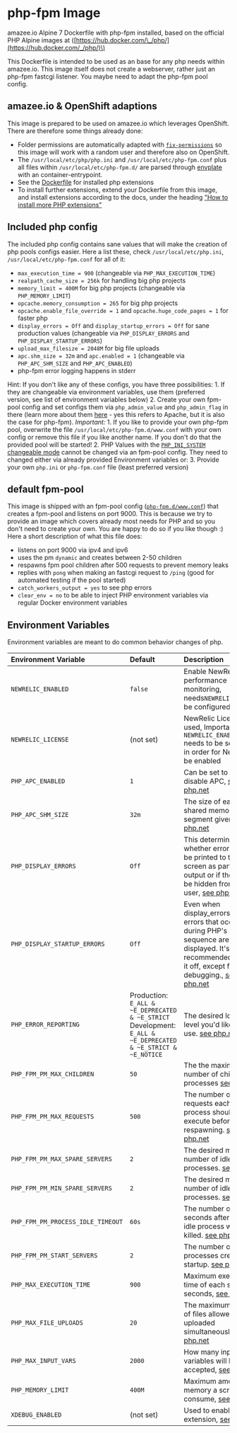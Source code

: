 # php-fpm Image

amazee.io Alpine 7 Dockerfile with php-fpm installed, based on the official PHP Alpine images at \([https://hub.docker.com/\_/php/](https://hub.docker.com/_/php/)\)

This Dockerfile is intended to be used as an base for any php needs within amazee.io. This image itself does not create a webserver, rather just an php-fpm fastcgi listener. You maybe need to adapt the php-fpm pool config.

## amazee.io & OpenShift adaptions

This image is prepared to be used on amazee.io which leverages OpenShift. There are therefore some things already done:

* Folder permissions are automatically adapted with [`fix-permissions`](https://github.com/sclorg/s2i-base-container/blob/master/core/root/usr/bin/fix-permissions) so this image will work with a random user and therefore also on OpenShift.
* The `/usr/local/etc/php/php.ini` and `/usr/local/etc/php-fpm.conf` plus all files within `/usr/local/etc/php-fpm.d/` are parsed through [envplate](https://github.com/kreuzwerker/envplate) with an container-entrypoint.
* See the [Dockerfile](https://github.com/amazeeio/lagoon/blob/master/images/php/fpm/Dockerfile) for installed php extensions
* To install further extensions, extend your Dockerfile from this image, and install extensions according to the docs, under the heading ["How to install more PHP extensions"](https://github.com/docker-library/docs/blob/master/php/README.md#how-to-install-more-php-extensions)

## Included php config

The included php config contains sane values that will make the creation of php pools configs easier. Here a list these, check `/usr/local/etc/php.ini`, `/usr/local/etc/php-fpm.conf` for all of it:

* `max_execution_time = 900` \(changeable via `PHP_MAX_EXECUTION_TIME`\)
* `realpath_cache_size = 256k` for handling big php projects
* `memory_limit = 400M` for big php projects \(changeable via `PHP_MEMORY_LIMIT`\)
* `opcache.memory_consumption = 265` for big php projects
* `opcache.enable_file_override = 1` and `opcache.huge_code_pages = 1` for faster php
* `display_errors = Off` and `display_startup_errors = Off` for sane production values \(changeable via `PHP_DISPLAY_ERRORS` and `PHP_DISPLAY_STARTUP_ERRORS`\)
* `upload_max_filesize = 2048M` for big file uploads
* `apc.shm_size = 32m` and `apc.enabled = 1` \(changeable via `PHP_APC_SHM_SIZE` and `PHP_APC_ENABLED`\)
* php-fpm error logging happens in stderr

Hint: If you don't like any of these configs, you have three possibilities: 1. If they are changeable via environment variables, use them \(preferred version, see list of environment variables below\) 2. Create your own fpm-pool config and set configs them via `php_admin_value` and `php_admin_flag` in there \(learn more about them [here](http://php.net/manual/en/configuration.changes.php) - yes this refers to Apache, but it is also the case for php-fpm\). _Important:_ 1. If you like to provide your own php-fpm pool, overwrite the file `/usr/local/etc/php-fpm.d/www.conf` with your own config or remove this file if you like another name. If you don't do that the provided pool will be started! 2. PHP Values with the [`PHP_INI_SYSTEM` changeable mode](http://php.net/manual/en/configuration.changes.modes.php) cannot be changed via an fpm-pool config. They need to changed either via already provided Environment variables or: 3. Provide your own `php.ini` or `php-fpm.conf` file \(least preferred version\)

## default fpm-pool

This image is shipped with an fpm-pool config \([`php-fpm.d/www.conf`](https://github.com/amazeeio/lagoon/blob/master/images/php/fpm/php-fpm.d/www.conf)\) that creates a fpm-pool and listens on port 9000. This is because we try to provide an image which covers already most needs for PHP and so you don't need to create your own. You are happy to do so if you like though :\) Here a short description of what this file does:

* listens on port 9000 via ipv4 and ipv6
* uses the pm `dynamic` and creates between 2-50 children
* respawns fpm pool children after 500 requests to prevent memory leaks
* replies with `pong` when making an fastcgi request to `/ping` \(good for automated testing if the pool started\)
* `catch_workers_output = yes` to see php errors
* `clear_env = no` to be able to inject PHP environment variables via regular Docker environment variables

## Environment Variables

Environment variables are meant to do common behavior changes of php.

| Environment Variable | Default | Description |  |
| :--- | :--- | :--- | :--- |
| `NEWRELIC_ENABLED` | `false` | Enable NewRelic performance monitoring, needs`NEWRELIC_LICENSE` be configured |  |
| `NEWRELIC_LICENSE` | \(not set\) | NewRelic License to be used, Important: `NEWRELIC_ENABLED` needs to be set to `true` in order for NewRelic to be enabled |  |
| `PHP_APC_ENABLED` | `1` | Can be set to 0 to disable APC, [see php.net](http://php.net/manual/en/apc.configuration.php#ini.apc.enabled) |  |
| `PHP_APC_SHM_SIZE` | `32m` | The size of each shared memory segment given, [see php.net](http://php.net/manual/en/apc.configuration.php#ini.apc.shm-size) |  |
| `PHP_DISPLAY_ERRORS` | `Off` | This determines whether errors should be printed to the screen as part of the output or if they should be hidden from the user, [see php.net](http://php.net/display-errors) |  |
| `PHP_DISPLAY_STARTUP_ERRORS` | `Off` | Even when display\_errors is on, errors that occur during PHP's startup sequence are not displayed. It's strongly recommended to keep it off, except for debugging., [see php.net](http://php.net/display-startup-errors) |  |
| `PHP_ERROR_REPORTING` | Production: `E_ALL & ~E_DEPRECATED & ~E_STRICT`  Development: `E_ALL & ~E_DEPRECATED & ~E_STRICT & ~E_NOTICE` | The desired logging level you'd like PHP to use. [see php.net](https://www.php.net/manual/en/function.error-reporting.php) |  |
| `PHP_FPM_PM_MAX_CHILDREN` | `50` | The the maximum number of child processes [see php.net](http://php.net/manual/en/install.fpm.configuration.php) |  |
| `PHP_FPM_PM_MAX_REQUESTS` | `500` | The number of requests each child process should execute before respawning. [see php.net](http://php.net/manual/en/install.fpm.configuration.php) |  |
| `PHP_FPM_PM_MAX_SPARE_SERVERS` | `2` | The desired maximum number of idle server processes. [see php.net](http://php.net/manual/en/install.fpm.configuration.php) |  |
| `PHP_FPM_PM_MIN_SPARE_SERVERS` | `2` | The desired minimum number of idle server processes. [see php.net](http://php.net/manual/en/install.fpm.configuration.php) |  |
| `PHP_FPM_PM_PROCESS_IDLE_TIMEOUT` | `60s` | The number of seconds after which an idle process will be killed. [see php.net](http://php.net/manual/en/install.fpm.configuration.php) |  |
| `PHP_FPM_PM_START_SERVERS` | `2` | The number of child processes created on startup. [see php.net](http://php.net/manual/en/install.fpm.configuration.php) |  |
| `PHP_MAX_EXECUTION_TIME` | `900` | Maximum execution time of each script, in seconds,  [see php.net](http://php.net/max-execution-time) |  |
| `PHP_MAX_FILE_UPLOADS` | `20` | The maximum number of files allowed to be uploaded simultaneously, [see php.net](http://php.net/manual/en/ini.core.php#ini.max-file-uploads) |  |
| `PHP_MAX_INPUT_VARS` | `2000` | How many input variables will be accepted, [see php.net](http://php.net/manual/en/info.configuration.php#ini.max-input-vars) |  |
| `PHP_MEMORY_LIMIT` | `400M` | Maximum amount of memory a script may consume,   [see php.net](http://php.net/memory-limit) |  |
| `XDEBUG_ENABLED` | \(not set\) | Used to enable xdebug extension, [see php.net](http://php.net/manual/en/apc.configuration.php#ini.apc.enabled) |  |

